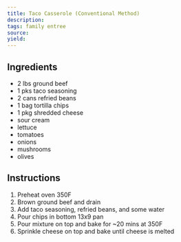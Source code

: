 ```yaml
---
title: Taco Casserole (Conventional Method)
description: 
tags: family entree
source: 
yield: 
---
```

## Ingredients
- 2 lbs ground beef
- 1 pks taco seasoning
- 2 cans refried beans
- 1 bag tortilla chips
- 1 pkg shredded cheese
- sour cream
- lettuce
- tomatoes
- onions
- mushrooms
- olives

## Instructions
1. Preheat oven 350F
2. Brown ground beef and drain
3. Add taco seasoning, refried beans, and some water
4. Pour chips in bottom 13x9 pan
5. Pour mixture on top and bake for ~20 mins at 350F
6. Sprinkle cheese on top and bake until cheese is melted
